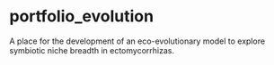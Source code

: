 # portfolio_evolution
A place for the development of an eco-evolutionary model to explore symbiotic niche breadth in ectomycorrhizas.

